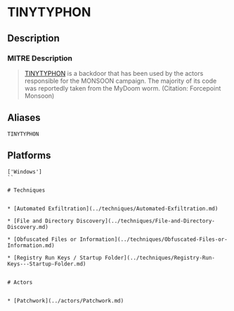 
# TINYTYPHON

## Description

### MITRE Description

> [TINYTYPHON](https://attack.mitre.org/software/S0131) is a backdoor  that has been used by the actors responsible for the MONSOON campaign. The majority of its code was reportedly taken from the MyDoom worm. (Citation: Forcepoint Monsoon)

## Aliases

```
TINYTYPHON
```

## Platforms

```
['Windows']
``

# Techniques


* [Automated Exfiltration](../techniques/Automated-Exfiltration.md)

* [File and Directory Discovery](../techniques/File-and-Directory-Discovery.md)
    
* [Obfuscated Files or Information](../techniques/Obfuscated-Files-or-Information.md)
    
* [Registry Run Keys / Startup Folder](../techniques/Registry-Run-Keys---Startup-Folder.md)
    

# Actors


* [Patchwork](../actors/Patchwork.md)

